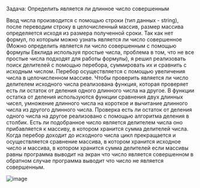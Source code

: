 Задача: Определить является ли длинное число совершенным

Ввод числа производится с помощью строки (тип данных - string), после
переводим строку в целочисленный массив, размер массива определяется
исходя из размера полученной сроки. Так как нет формул, по которым можно
узнать является ли число совершенное (Можно определить является ли число
совершенным с помощью формулы Евклида используя простые числа,
проблема в том, что не все простые числа подходят для работы формулы), я
решил реализовать поиск делителей с помощью перебора, суммировать их и
сравнить с исходным числом. Перебор осуществляется с помощью
увеличения числа в целочисленном массиве. Чтобы проверить является ли
число делителем исходного числа реализована функция, которая проверяет
есть ли остаток от деления одного длинного числа на другое. В функции
остатка от деления используются функции сравнения двух длинных чисел,
умножение длинного числа на короткое и вычитание длинного числа из
другого длинного числа. Проверка есть ли остаток от деления одного числа
на другое реализовано с помощью алгоритма деления в столбик. Есть ли
подобранное число является делителем числа оно прибавляется к массиву, в
котором хранится сумма делителей числа. Когда перебор доходит до
исходного числа цикл прекращается и осуществляется сравнение массива, в
котором хранится исходное число и массива, в котором хранится сумма
делителей если массивы равны программа выводит на экран что число
является совершенном в обратном случае программа выводит что число не
является совершенным.

![image](https://github.com/ovch1nn1kovden1s/IsALongPerfect/assets/110982085/8a2cf830-0175-4fd9-8857-ad791ddacd67)
